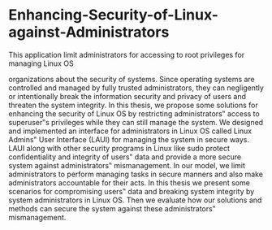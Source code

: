 # Enhancing-Security-of-Linux-against-Administrators
This application limit administrators for accessing to root privileges for managing Linux OS

organizations about the security of systems. Since operating systems are controlled and managed by fully trusted administrators, they can negligently or intentionally break the information security and privacy of users and threaten the system integrity. In this thesis, we propose some solutions for enhancing the security of Linux OS by restricting administrators‟ access to superuser‟s privileges while they can still manage the system.
We designed and implemented an interface for administrators in Linux OS called Linux Admins‟ User Interface (LAUI) for managing the system in secure ways. LAUI along with other security programs in Linux like sudo protect confidentiality and integrity of users‟ data and provide a more secure system against administrators‟ mismanagement. In our model, we limit administrators to perform managing tasks in secure manners and also make administrators accountable for their acts.
In this thesis we present some scenarios for compromising users‟ data and breaking system integrity by system administrators in Linux OS. Then we evaluate how our solutions and methods can secure the system against these administrators‟ mismanagement.
